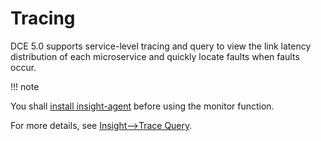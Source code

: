 # Tracing

DCE 5.0 supports service-level tracing and query to view the link latency distribution of each microservice and quickly locate faults when faults occur.

!!! note

You shall [install insight-agent](../../../../insight/quickstart/install/install-agent.md) before using the monitor function.

For more details, see [Insight-->Trace Query](../../../../insight/user-guide/trace/trace.md).
